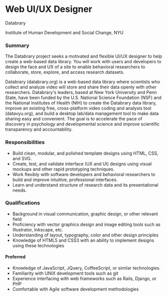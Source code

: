 # Web UI/UX Designer

Databrary

Institute of Human Development and Social Change, NYU

### Summary

The Databrary project seeks a motivated and flexible UI/UX designer to help create a web-based data library.
You will work with users and developers to design the face and UX of a site to enable behavioral researchers to collaborate, store, explore, and access research datasets.

Databrary (databrary.org) is a web-based data library where scientists who collect and analyze video will store and share their data openly with other researchers.
Databrary's leaders, based at New York University and Penn State, have been funded by the U.S. National Science Foundation (NSF) and the National Institutes of Health (NIH) to create the Databrary data library, improve an existing free, cross-platform video coding and analysis tool (datavyu.org), and build a desktop lab/data management tool to make data sharing easy and convenient.
The goal is to accelerate the pace of discovery in psychology and developmental science and improve scientific transparency and accountability.

### Responsibilities

- Build clean, modular, and polished template designs using HTML, CSS, and SVG.
- Create, test, and validate interface (UX and UI) designs using visual mockups and other rapid prototyping techniques.
- Work flexibly with software developers and behavioral researchers to build and improve intuitive, professional interfaces.
- Learn and understand structure of research data and its presentational needs.

### Qualifications

- Background in visual communication, graphic design, or other relevant field
- Proficiency with vector graphics design and image editing tools such as Illustrator, Inkscape, etc.
- Understanding of layout, typography, color and other design principles
- Knowledge of HTML5 and CSS3 with an ability to implement designs using these technologies

#### Preferred

- Knowledge of JavaScript, JQuery, CoffeeScript, or similar technologies.
- Familiarity with UNIX development tools such as git
- Experience interfacing with web frameworks such as Rails, Django, or PHP
- Comfortable with Agile software development methodologies
